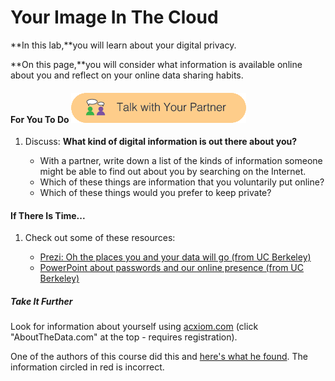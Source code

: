# Your Image In The Cloud

**In this lab,**you will learn about your digital privacy.

**On this page,**you will consider what information is available online about you and reflect on your online data sharing habits.

#### For You To Do ![](/assets/talk_with_partner.png)

1. Discuss: **What kind of digital information is out there about you?**

   * With a partner, write down a list of the kinds of information someone might be able to find out about you by searching on the Internet.
   * Which of these things are information that you voluntarily put online?
   * Which of these things would you prefer to keep private?

#### If There Is Time...

1. Check out some of these resources:

   * [Prezi: Oh the places you and your data will go \(from UC Berkeley\)](https://prezi.com/lc8exztol608/oh-the-places-you-and-your-data-will-go/?utm_campaign=share&utm_medium=copy)
   * [PowerPoint about passwords and our online presence \(from UC Berkeley\)](https://docs.google.com/presentation/d/1Xb34Z7-vdKjdfanIK2vMFpVK5KmCCuYwocDXlD5qpn0/edit#slide=id.p)

##### Take It Further

Look for information about yourself using [acxiom.com](http://acxiom.com/) \(click "AboutTheData.com" at the top - requires registration\).

One of the authors of this course did this and [here's what he found](http://bjc.edc.org/bjc-r/img/2-complexity/brian-acxiom.pdf). The information circled in red is incorrect.

